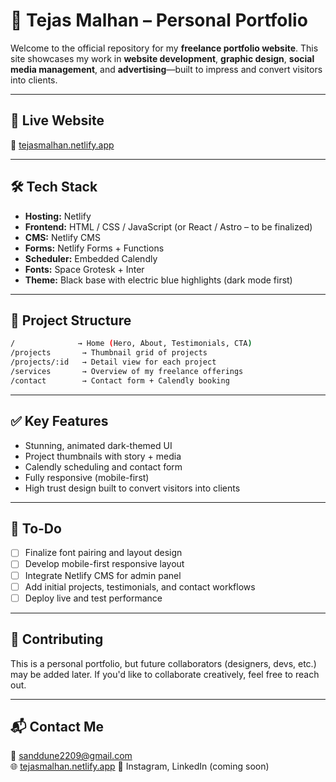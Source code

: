 
# 🧠 Tejas Malhan – Personal Portfolio

Welcome to the official repository for my **freelance portfolio website**. This site showcases my work in **website development**, **graphic design**, **social media management**, and **advertising**—built to impress and convert visitors into clients.

---

## 🚀 Live Website

🔗 [tejasmalhan.netlify.app](https://tejasmalhan.netlify.app) 

---

## 🛠 Tech Stack

- **Hosting:** Netlify  
- **Frontend:** HTML / CSS / JavaScript (or React / Astro – to be finalized)  
- **CMS:** Netlify CMS  
- **Forms:** Netlify Forms + Functions  
- **Scheduler:** Embedded Calendly  
- **Fonts:** Space Grotesk + Inter  
- **Theme:** Black base with electric blue highlights (dark mode first)

---

## 📁 Project Structure

```bash
/              → Home (Hero, About, Testimonials, CTA)
/projects       → Thumbnail grid of projects
/projects/:id   → Detail view for each project
/services       → Overview of my freelance offerings
/contact        → Contact form + Calendly booking
```

---

## ✅ Key Features

- Stunning, animated dark-themed UI  
- Project thumbnails with story + media  
- Calendly scheduling and contact form  
- Fully responsive (mobile-first)  
- High trust design built to convert visitors into clients

---

## 📌 To-Do

- [ ] Finalize font pairing and layout design  
- [ ] Develop mobile-first responsive layout  
- [ ] Integrate Netlify CMS for admin panel  
- [ ] Add initial projects, testimonials, and contact workflows  
- [ ] Deploy live and test performance

---

## 🤝 Contributing

This is a personal portfolio, but future collaborators (designers, devs, etc.) may be added later. If you'd like to collaborate creatively, feel free to reach out.

---

## 📬 Contact Me

📧 sanddune2209@gmail.com  
🌐 [tejasmalhan.netlify.app](https://tejasmalhan.netlify.app) 
📸 Instagram, LinkedIn (coming soon)
